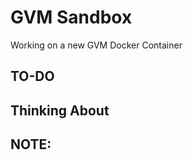 # GVM Sandbox
Working on a new GVM Docker Container

## TO-DO

## Thinking About

## NOTE:










